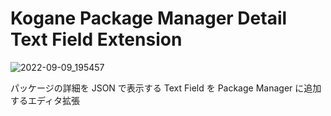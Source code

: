 # Kogane Package Manager Detail Text Field Extension

![2022-09-09_195457](https://user-images.githubusercontent.com/6134875/189335066-9eab4a29-00b2-474c-be12-5c41d2121f2c.png)

パッケージの詳細を JSON で表示する Text Field を Package Manager に追加するエディタ拡張

